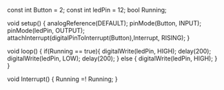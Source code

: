 const int Button = 2; 
const int ledPin = 12; 
bool Running; 

void setup() {
  analogReference(DEFAULT);
  pinMode(Button, INPUT);
  pinMode(ledPin, OUTPUT);
  attachInterrupt(digitalPinToInterrupt(Button),Interrupt, RISING);
}

void loop() {
  if(Running == true){
    digitalWrite(ledPin, HIGH);
    delay(200);
    digitalWrite(ledPin, LOW);
    delay(200);
  }
  else {
    digitalWrite(ledPin, HIGH);
  }  
}

void Interrupt() {
    Running =! Running; 
}
